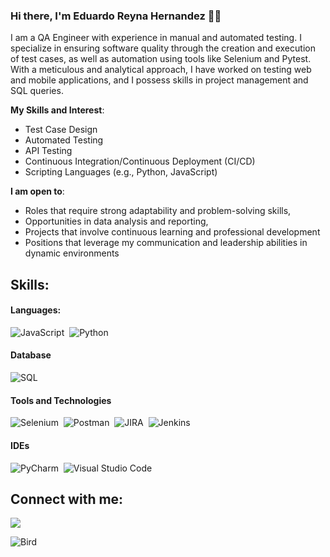### Hi there, I'm Eduardo Reyna Hernandez 🙋‍♂️

I am a QA Engineer with experience in manual and automated testing. I specialize in ensuring software quality through the creation and execution of test cases, as well as automation using tools like Selenium and Pytest. With a meticulous and analytical approach, I have worked on testing web and mobile applications, and I possess skills in project management and SQL queries.

**My Skills and Interest**:
- Test Case Design
- Automated Testing
- API Testing
- Continuous Integration/Continuous Deployment (CI/CD)
- Scripting Languages (e.g., Python, JavaScript)

 **I am open to**:

- Roles that require strong adaptability and problem-solving skills,
- Opportunities in data analysis and reporting,
- Projects that involve continuous learning and professional development
- Positions that leverage my communication and leadership abilities in dynamic environments

## Skills:

#### Languages:

![JavaScript](https://img.shields.io/badge/JavaScript-ED8B00?style=for-the-badge&logo=java&logoColor=white)&nbsp;
![Python](https://img.shields.io/badge/Python-3776AB?style=for-the-badge&logo=python&logoColor=white)&nbsp;


#### Database

![SQL](https://img.shields.io/badge/SQL-000000?style=flat-square)


#### Tools and Technologies

![Selenium](https://img.shields.io/badge/Selenium-43B02A?style=for-the-badge&logo=selenium&logoColor=white)&nbsp;
![Postman](https://img.shields.io/badge/Postman-FA7A1D?style=for-the-badge&logo=postman&logoColor=white)&nbsp;
![JIRA](https://img.shields.io/badge/JIRA-0052CC?style=for-the-badge&logo=jira&logoColor=white)&nbsp;
![Jenkins](https://img.shields.io/badge/Jenkins-D24939?style=for-the-badge&logo=jenkins&logoColor=white)&nbsp; 

#### IDEs

![PyCharm](https://img.shields.io/badge/pycharm-143?style=for-the-badge&logo=pycharm&logoColor=black&color=black&labelColor=green)&nbsp;
![Visual Studio Code](https://img.shields.io/badge/Visual%20Studio%20Code-0078d7.svg?style=for-the-badge&logo=visual-studio-code&logoColor=white)&nbsp;


## Connect with me:

<p align = "center">


[<img src="https://img.shields.io/badge/linkedin-%2312100E.svg?&style=for-the-badge&logo=linkedin&logoColor=white&color=black" />](https://www.linkedin.com/in/eduardo-reyna-hernandez/)

</p>


![Bird](https://images.rawpixel.com/image_png_social_landscape/cHJpdmF0ZS9sci9pbWFnZXMvd2Vic2l0ZS8yMDIzLTEyL3Jhd3BpeGVsb2ZmaWNlMThfYV9taW5pbWFsX2FuZF9zaW1wbGVfY2xlYXJfYmFja2dyb3VuZF9pbl90aGVfc19jY2MzMjRmYy0zY2I3LTQxOGItYjcyMi03ZDcxNjgxMThiNThfMS5wbmc.png)

<!--
**themlphdstudent/themlphdstudent** is a ✨ _special_ ✨ repository because its `README.md` (this file) appears on your GitHub profile.

Here are some ideas to get you started:

- 🔭 I’m currently working on ...
- 🌱 I’m currently learning ...
- 👯 I’m looking to collaborate on ...
- 🤔 I’m looking for help with ...
- 💬 Ask me about ...
- 📫 How to reach me: ...
- 😄 Pronouns: ...
- ⚡ Fun fact: ...
-->
